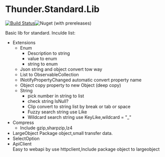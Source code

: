# Thunder.Standard.Lib

[![Build Status](https://dev.azure.com/aideePub/Thunder.Blazor/_apis/build/status/alislin.Thunder.Standard.Lib?branchName=master)](https://dev.azure.com/aideePub/Thunder.Blazor/_build/latest?definitionId=7&branchName=master)![Nuget (with prereleases)](https://img.shields.io/nuget/v/thunder.standard.lib)

Basic lib for standard.
Inculde list:

- Extensions
  - Enum  
    - Description to string
    - value to enum
    - string to enum
  - Json string and object convert tow way
  - List to ObservableCollection
  - INotifyPropertyChanged automatic convert property name
  - Object copy property to new Object (deep copy)
  - String 
    - pick number in string to list
    - check string IsNull?
    - Clip convert to string list by break or tab or space
    - Fuzzy search string use Like
    - Wildcard search string use KeyLike,wildcard = "_"
- Compress
  - Include gzip,sharpzip,lz4
- LargeObject
Package object,small transfer data.
- SelectOption
- ApiClient  
Easy to webapi by use httpclient,Include package object to largeobject